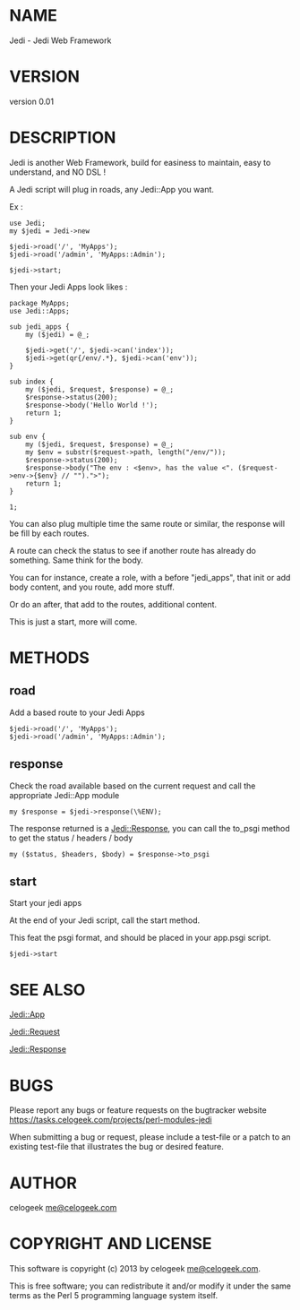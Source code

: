 # NAME

Jedi - Jedi Web Framework

# VERSION

version 0.01

# DESCRIPTION

Jedi is another Web Framework, build for easiness to maintain, easy to understand, and NO DSL !

A Jedi script will plug in roads, any Jedi::App you want.

Ex :

    use Jedi;
    my $jedi = Jedi->new

    $jedi->road('/', 'MyApps');
    $jedi->road('/admin', 'MyApps::Admin');

    $jedi->start;

Then your Jedi Apps look likes :

	package MyApps;
	use Jedi::Apps;

	sub jedi_apps {
		my ($jedi) = @_;

		$jedi->get('/', $jedi->can('index'));
		$jedi->get(qr{/env/.*}, $jedi->can('env'));
	}

	sub index {
		my ($jedi, $request, $response) = @_;
		$response->status(200);
		$response->body('Hello World !');
		return 1;
	}

	sub env {
		my ($jedi, $request, $response) = @_;
		my $env = substr($request->path, length("/env/"));
		$response->status(200);
		$response->body("The env : <$env>, has the value <". ($request->env->{$env} // "").">");
		return 1;
	}

	1;

You can also plug multiple time the same route or similar, the response will be fill by each routes.

A route can check the status to see if another route has already do something. Same think for the body.

You can for instance, create a role, with a before "jedi\_apps", that init or add body content, and you route, add more stuff.

Or do an after, that add to the routes, additional content.

This is just a start, more will come.

# METHODS

## road

Add a based route to your Jedi Apps

	$jedi->road('/', 'MyApps');
	$jedi->road('/admin', 'MyApps::Admin');

## response

Check the road available based on the current request and call the appropriate Jedi::App module

	my $response = $jedi->response(\%ENV);

The response returned is a [Jedi::Response](http://search.cpan.org/perldoc?Jedi::Response), you can call the to\_psgi method to get the status / headers / body

	my ($status, $headers, $body) = $response->to_psgi

## start

Start your jedi apps

At the end of your Jedi script, call the start method.

This feat the psgi format, and should be placed in your app.psgi script.

	$jedi->start

# SEE ALSO

[Jedi::App](http://search.cpan.org/perldoc?Jedi::App)

[Jedi::Request](http://search.cpan.org/perldoc?Jedi::Request)

[Jedi::Response](http://search.cpan.org/perldoc?Jedi::Response)

# BUGS

Please report any bugs or feature requests on the bugtracker website
https://tasks.celogeek.com/projects/perl-modules-jedi

When submitting a bug or request, please include a test-file or a
patch to an existing test-file that illustrates the bug or desired
feature.

# AUTHOR

celogeek <me@celogeek.com>

# COPYRIGHT AND LICENSE

This software is copyright (c) 2013 by celogeek <me@celogeek.com>.

This is free software; you can redistribute it and/or modify it under
the same terms as the Perl 5 programming language system itself.
